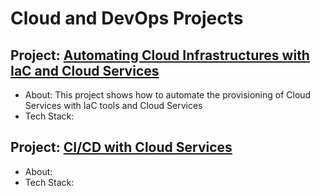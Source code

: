 # Cloud and DevOps Projects

## Project: [Automating Cloud Infrastructures with IaC and Cloud Services](https://github.com/Mregojos/Cloud-Infrastructures)
* About: This project shows how to automate the provisioning of Cloud Services with IaC tools and Cloud Services
* Tech Stack: 

## Project: [CI/CD with Cloud Services](https://github.com/Mregojos/CI-CD-with-Cloud-Services)
* About:
* Tech Stack:

<!--
## Project: [CI/CD with Cloud COntainer Services](https://github.com/Mregojos/CI-CD-with-Cloud-Container-Services)
* About:
* Tech Stack:

## Project: [CI/CD with GitOps](https://github.com/Mregojos/CI-CD-with-GitOps)
* About:
* Tech Stack:

## Project: [Containerization and Orchestration](https://github.com/Mregojos/Containerization-and-Orchestration)
* About:
* Tech Stack:

## Project: [CI/CD with GitHub Actions](https://github.com/Mregojos/CI-CD-with-GitHub-Actions)
* About:
* Tech Stack:

## Project: [Configuration Management](https://github.com/Mregojos/Configuration-Management)
* About:
* Tech Stack:

## Project: [Monitoring and Observability](https://github.com/Mregojos/Monitoring-and-Observability)
* About:
* Tech Stack:
-->

